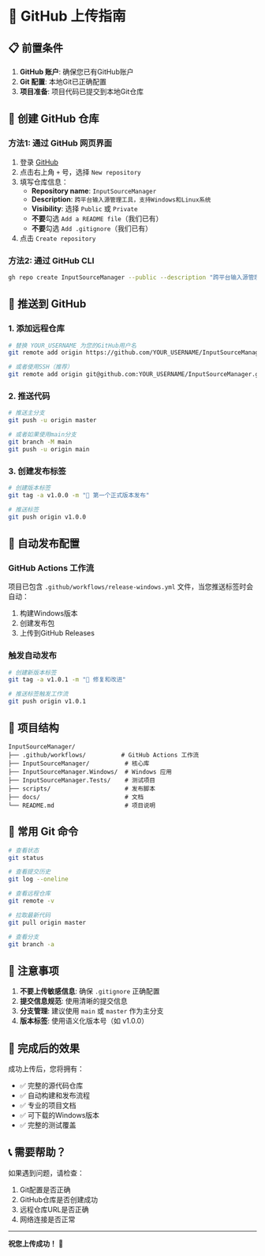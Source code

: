 # 🚀 GitHub 上传指南

## 📋 前置条件

1. **GitHub 账户**: 确保您已有GitHub账户
2. **Git 配置**: 本地Git已正确配置
3. **项目准备**: 项目代码已提交到本地Git仓库

## 🔗 创建 GitHub 仓库

### 方法1: 通过 GitHub 网页界面

1. 登录 [GitHub](https://github.com)
2. 点击右上角 `+` 号，选择 `New repository`
3. 填写仓库信息：
   - **Repository name**: `InputSourceManager`
   - **Description**: `跨平台输入源管理工具，支持Windows和Linux系统`
   - **Visibility**: 选择 `Public` 或 `Private`
   - **不要**勾选 `Add a README file`（我们已有）
   - **不要**勾选 `Add .gitignore`（我们已有）
4. 点击 `Create repository`

### 方法2: 通过 GitHub CLI

```bash
gh repo create InputSourceManager --public --description "跨平台输入源管理工具"
```

## 🔄 推送到 GitHub

### 1. 添加远程仓库

```bash
# 替换 YOUR_USERNAME 为您的GitHub用户名
git remote add origin https://github.com/YOUR_USERNAME/InputSourceManager.git

# 或者使用SSH（推荐）
git remote add origin git@github.com:YOUR_USERNAME/InputSourceManager.git
```

### 2. 推送代码

```bash
# 推送主分支
git push -u origin master

# 或者如果使用main分支
git branch -M main
git push -u origin main
```

### 3. 创建发布标签

```bash
# 创建版本标签
git tag -a v1.0.0 -m "🎉 第一个正式版本发布"

# 推送标签
git push origin v1.0.0
```

## 🎯 自动发布配置

### GitHub Actions 工作流

项目已包含 `.github/workflows/release-windows.yml` 文件，当您推送标签时会自动：

1. 构建Windows版本
2. 创建发布包
3. 上传到GitHub Releases

### 触发自动发布

```bash
# 创建新版本标签
git tag -a v1.0.1 -m "🔧 修复和改进"

# 推送标签触发工作流
git push origin v1.0.1
```

## 📁 项目结构

```
InputSourceManager/
├── .github/workflows/          # GitHub Actions 工作流
├── InputSourceManager/          # 核心库
├── InputSourceManager.Windows/  # Windows 应用
├── InputSourceManager.Tests/    # 测试项目
├── scripts/                     # 发布脚本
├── docs/                        # 文档
└── README.md                    # 项目说明
```

## 🔧 常用 Git 命令

```bash
# 查看状态
git status

# 查看提交历史
git log --oneline

# 查看远程仓库
git remote -v

# 拉取最新代码
git pull origin master

# 查看分支
git branch -a
```

## 🚨 注意事项

1. **不要上传敏感信息**: 确保 `.gitignore` 正确配置
2. **提交信息规范**: 使用清晰的提交信息
3. **分支管理**: 建议使用 `main` 或 `master` 作为主分支
4. **版本标签**: 使用语义化版本号（如 v1.0.0）

## 🎉 完成后的效果

成功上传后，您将拥有：

- ✅ 完整的源代码仓库
- ✅ 自动构建和发布流程
- ✅ 专业的项目文档
- ✅ 可下载的Windows版本
- ✅ 完整的测试覆盖

## 📞 需要帮助？

如果遇到问题，请检查：

1. Git配置是否正确
2. GitHub仓库是否创建成功
3. 远程仓库URL是否正确
4. 网络连接是否正常

---

**祝您上传成功！** 🚀
